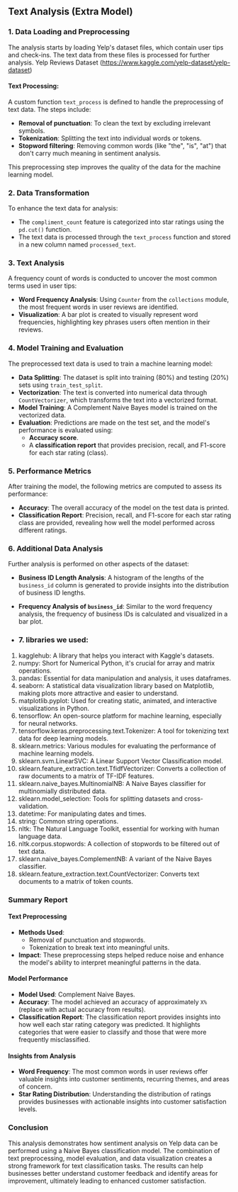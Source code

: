 ## Text Analysis (Extra Model)

### 1. Data Loading and Preprocessing
The analysis starts by loading Yelp's dataset files, which contain user tips and check-ins. The text data from these files is processed for further analysis.
Yelp Reviews Dataset (https://www.kaggle.com/yelp-dataset/yelp-dataset)
#### Text Processing:
A custom function `text_process` is defined to handle the preprocessing of text data. The steps include:
- **Removal of punctuation**: To clean the text by excluding irrelevant symbols.
- **Tokenization**: Splitting the text into individual words or tokens.
- **Stopword filtering**: Removing common words (like "the", "is", "at") that don't carry much meaning in sentiment analysis.

This preprocessing step improves the quality of the data for the machine learning model.

### 2. Data Transformation
To enhance the text data for analysis:
- The `compliment_count` feature is categorized into star ratings using the `pd.cut()` function.
- The text data is processed through the `text_process` function and stored in a new column named `processed_text`.

### 3. Text Analysis
A frequency count of words is conducted to uncover the most common terms used in user tips:
- **Word Frequency Analysis**: Using `Counter` from the `collections` module, the most frequent words in user reviews are identified.
- **Visualization**: A bar plot is created to visually represent word frequencies, highlighting key phrases users often mention in their reviews.

### 4. Model Training and Evaluation
The preprocessed text data is used to train a machine learning model:
- **Data Splitting**: The dataset is split into training (80%) and testing (20%) sets using `train_test_split`.
- **Vectorization**: The text is converted into numerical data through `CountVectorizer`, which transforms the text into a vectorized format.
- **Model Training**: A Complement Naive Bayes model is trained on the vectorized data.
- **Evaluation**: Predictions are made on the test set, and the model's performance is evaluated using:
  - **Accuracy score**.
  - A **classification report** that provides precision, recall, and F1-score for each star rating (class).

### 5. Performance Metrics
After training the model, the following metrics are computed to assess its performance:
- **Accuracy**: The overall accuracy of the model on the test data is printed.
- **Classification Report**: Precision, recall, and F1-score for each star rating class are provided, revealing how well the model performed across different ratings.

### 6. Additional Data Analysis
Further analysis is performed on other aspects of the dataset:
- **Business ID Length Analysis**: A histogram of the lengths of the `business_id` column is generated to provide insights into the distribution of business ID lengths.
- **Frequency Analysis of `business_id`**: Similar to the word frequency analysis, the frequency of business IDs is calculated and visualized in a bar plot.

- ### 7. libraries we used:
1. kagglehub: A library that helps you interact with Kaggle's datasets.
2. numpy: Short for Numerical Python, it's crucial for array and matrix operations.
3. pandas: Essential for data manipulation and analysis, it uses dataframes.
4. seaborn: A statistical data visualization library based on Matplotlib, making plots more attractive and easier to understand.
5. matplotlib.pyplot: Used for creating static, animated, and interactive visualizations in Python.
6. tensorflow: An open-source platform for machine learning, especially for neural networks.
7. tensorflow.keras.preprocessing.text.Tokenizer: A tool for tokenizing text data for deep learning models.
8. sklearn.metrics: Various modules for evaluating the performance of machine learning models.
9. sklearn.svm.LinearSVC: A Linear Support Vector Classification model.
10. sklearn.feature_extraction.text.TfidfVectorizer: Converts a collection of raw documents to a matrix of TF-IDF features.
11. sklearn.naive_bayes.MultinomialNB: A Naive Bayes classifier for multinomially distributed data.
12. sklearn.model_selection: Tools for splitting datasets and cross-validation.
13. datetime: For manipulating dates and times.
14. string: Common string operations.
15. nltk: The Natural Language Toolkit, essential for working with human language data.
16. nltk.corpus.stopwords: A collection of stopwords to be filtered out of text data.
17. sklearn.naive_bayes.ComplementNB: A variant of the Naive Bayes classifier.
18. sklearn.feature_extraction.text.CountVectorizer: Converts text documents to a matrix of token counts.
    
### Summary Report

#### Text Preprocessing
- **Methods Used**:
  - Removal of punctuation and stopwords.
  - Tokenization to break text into meaningful units.
- **Impact**: These preprocessing steps helped reduce noise and enhance the model's ability to interpret meaningful patterns in the data.

#### Model Performance
- **Model Used**: Complement Naive Bayes.
- **Accuracy**: The model achieved an accuracy of approximately `X%` (replace with actual accuracy from results).
- **Classification Report**: The classification report provides insights into how well each star rating category was predicted. It highlights categories that were easier to classify and those that were more frequently misclassified.

#### Insights from Analysis
- **Word Frequency**: The most common words in user reviews offer valuable insights into customer sentiments, recurring themes, and areas of concern.
- **Star Rating Distribution**: Understanding the distribution of ratings provides businesses with actionable insights into customer satisfaction levels.

### Conclusion
This analysis demonstrates how sentiment analysis on Yelp data can be performed using a Naive Bayes classification model. The combination of text preprocessing, model evaluation, and data visualization creates a strong framework for text classification tasks. The results can help businesses better understand customer feedback and identify areas for improvement, ultimately leading to enhanced customer satisfaction.
